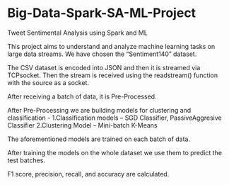 # Big-Data-Spark-SA-ML-Project

Tweet Sentimental Analysis using Spark and ML

This project aims to understand and analyze machine learning tasks on large data streams. We have chosen the “Sentiment140” dataset. 

The CSV dataset is encoded into JSON and then it is streamed via TCPsocket. Then the stream is received using the readstream() function with 
the source as a socket.

After receiving a batch of data, it is Pre-Processed.

After Pre-Processing we are building models for clustering and classification -
  1.Classification models – SGD Classifier, PassiveAggresive Classifier
  2.Clustering Model – Mini-batch K-Means 

The aforementioned models are trained on each batch of data.

After training the models on the whole dataset we use them to predict the test batches.

F1 score, precision, recall, and accuracy are calculated.

